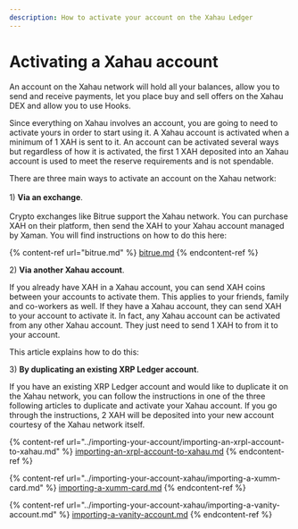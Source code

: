 ```yaml
---
description: How to activate your account on the Xahau Ledger
---
```


# Activating a Xahau account

An account on the Xahau network will hold all your balances, allow you to send and receive payments,  let you place buy and sell offers on the Xahau DEX and allow you to use Hooks.

Since everything on Xahau involves an account, you are going to need to activate yours in order to start using it. A Xahau account is activated when a minimum of 1 XAH is sent to it.  An account can be activated several ways but regardless of how it is activated, the first 1 XAH deposited into an Xahau account is used to meet the reserve requirements and is not spendable.

There are three main ways to activate an account on the Xahau network:\
\
1\) **Via an exchange**.\
\
Crypto exchanges like Bitrue support the Xahau network. You can purchase XAH on their platform, then send the XAH to your Xahau account managed by Xaman. You will find instructions on how to do this here:

{% content-ref url="bitrue.md" %}
[bitrue.md](bitrue.md)
{% endcontent-ref %}

2\) **Via another Xahau account**.

If you already have XAH in a Xahau account, you can send XAH coins between your accounts to activate them. This applies to your friends, family and  co-workers as well. If they have a Xahau account, they can send XAH to your account to activate it. In fact, any Xahau account can be activated from any other Xahau account. They just need to send 1 XAH to from it to your account.

This article explains how to do this:



3\) **By duplicating an existing XRP Ledger account**.

If you have an existing XRP Ledger account and would like to duplicate it on the Xahau network, you can follow the instructions in one of the three following articles to duplicate and activate your Xahau account. If you go through the instructions, 2 XAH will be deposited into your new account courtesy of the Xahau network itself.

{% content-ref url="../importing-your-account/importing-an-xrpl-account-to-xahau.md" %}
[importing-an-xrpl-account-to-xahau.md](../importing-your-account/importing-an-xrpl-account-to-xahau.md)
{% endcontent-ref %}

{% content-ref url="../importing-your-account-xahau/importing-a-xumm-card.md" %}
[importing-a-xumm-card.md](../importing-your-account-xahau/importing-a-xumm-card.md)
{% endcontent-ref %}

{% content-ref url="../importing-your-account-xahau/importing-a-vanity-account.md" %}
[importing-a-vanity-account.md](../importing-your-account-xahau/importing-a-vanity-account.md)
{% endcontent-ref %}
